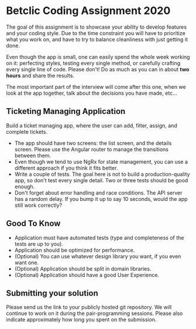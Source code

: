 # Betclic Coding Assignment 2020

The goal of this assignment is to showcase your ability to develop features and your coding style.
Due to the time constraint you will have to prioritize what you work on,
and have to try to balance cleanliness with just getting it done.

Even though the app is small, one can easily spend the whole week working on it:
perfecting styles, testing every single method, or carefully crafting every single line of code.
Please don't! Do as much as you can in about **two hours** and share the results.

The most important part of the interview will come after this one, when we look at the app together,
talk about the decisions you have made, etc...

## Ticketing Managing Application

Build a ticket managing app, where the user can add, filter, assign, and complete tickets.

* The app should have two screens: the list screen, and the details screen.
Please use the Angular router to manage the transitions between them.
* Even though we tend to use NgRx for state management, you can use a different approach if you think it fits better.
* Write a couple of tests. The goal here is not to build a production-quality app, so don't test every single detail.
Two or three tests should be good enough.
* Don't forget about error handling and race conditions. The API server has a random delay.
If you bump it up to say 10 seconds, would the app still work correctly?

## Good To Know

* Application must have automated tests (type and completeness of the tests are up to you).
* Application should be optimized for performance.
* (Optional) You can use whatever design library you want, if you even want one.
* (Optional) Application should be split in domain libraries.
* (Optional) Application should have a good User Experience.

## Submitting your solution

Please send us the link to your publicly hosted git repository.
We will continue to work on it during the pair-programming sessions.
Please also indicate approximately how long you spent on the submission.
